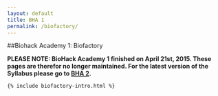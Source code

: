 ```yaml
---
layout: default
title: BHA 1
permalink: /biofactory/
---
```


##Biohack Academy 1: Biofactory

**PLEASE NOTE: BioHack Academy 1 finished on April 21st, 2015. These pages are therefor no longer maintained. For the latest version of the Syllabus please go to [BHA 2](/bha2/).**

```html
{% include biofactory-intro.html %}
```
